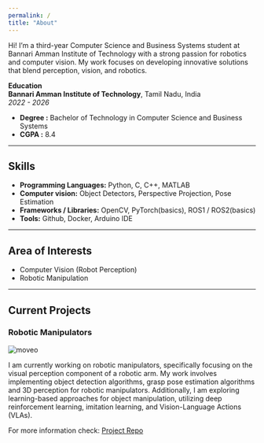 ```yaml
---
permalink: /
title: "About"
---
```


Hi! I’m a third-year Computer Science and Business Systems student at Bannari Amman Institute of Technology with a strong passion for robotics and computer vision. My work focuses on developing innovative solutions that blend perception, vision, and robotics.

**Education**  <br>
 **Bannari Amman Institute of Technology**, Tamil Nadu, India <br>
 *2022 - 2026*
 - **Degree :** Bachelor of Technology in Computer Science and Business Systems <br>
 - **CGPA :** 8.4

---

## Skills
- **Programming Languages:** Python, C, C++, MATLAB
- **Computer vision:** Object Detectors, Perspective Projection, Pose Estimation
- **Frameworks / Libraries:** OpenCV, PyTorch(basics), ROS1 / ROS2(basics)
- **Tools:** Github, Docker, Arduino IDE

---

## Area of Interests
- Computer Vision (Robot Perception)
- Robotic Manipulation

---

## Current Projects

### Robotic Manipulators

![moveo](/assets/images/scara.gif)

I am currently working on robotic manipulators, specifically focusing on the visual perception component of a robotic arm. My work involves implementing object detection algorithms, grasp pose estimation algorithms and 3D perception for robotic manipulators. Additionally, I am exploring learning-based approaches for object manipulation, utilizing deep reinforcement learning, imitation learning, and Vision-Language Actions (VLAs).

For more information check: <a href="https://github.com/logeshg2/SCARA-Shape-Sorter/" target="_blank">Project Repo</a>
